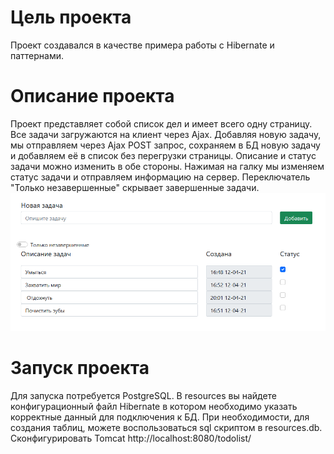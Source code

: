 # Цель проекта
Проект создавался в качестве примера работы с Hibernate и паттернами.
# Описание проекта
Проект представляет собой список дел и имеет всего одну страницу. Все задачи загружаются на клиент через Ajax. 
Добавляя новую задачу, мы отправляем через Ajax POST запрос, сохраняем в БД новую задачу и добавляем её в список без перегрузки страницы.
Описание и статус задачи можно изменить в обе стороны. Нажимая на галку мы изменяем статус задачи и отправляем информацию на сервер.
Переключатель "Только незавершенные" скрывает завершенные задачи.
![ScreenShot](images/1.png)
# Запуск проекта
Для запуска потребуется PostgreSQL.
В resources вы найдете конфигурационный файл Hibernate в котором необходимо указать корректные данный для подключения к БД.
При необходимости, для создания таблиц, можете воспользоваться sql скриптом в resources.db.
Сконфигурировать Tomcat http://localhost:8080/todolist/
